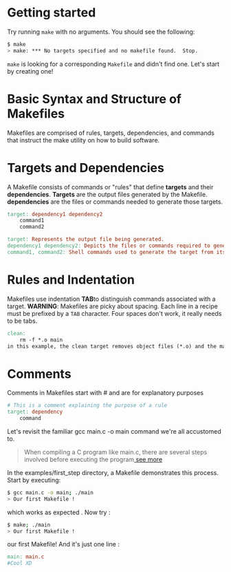 # Getting started 
Try running `make` with no arguments. You should see the following:
```bash
$ make
> make: *** No targets specified and no makefile found.  Stop.
```
`make` is looking for a corresponding `Makefile` and didn't find one. Let's start by creating one!
# Basic Syntax and Structure of Makefiles
Makefiles are comprised of rules, targets, dependencies, and commands that instruct the make utility on how to build software.

# Targets and Dependencies
A Makefile consists of commands or "rules" that define **targets** and their **dependencies**. **Targets** are the output files generated by the Makefile.
**dependencies** are the files or commands needed to generate those targets.

```makefile
target: dependency1 dependency2
    command1
    command2

target: Represents the output file being generated.
dependency1 dependency2: Depicts the files or commands required to generate the target.
command1, command2: Shell commands used to generate the target from its dependencies.
```

# Rules and Indentation
Makefiles use indentation **TAB**to distinguish commands associated with a target.
**WARNING**: Makefiles are picky about spacing. Each line in a recipe must be prefixed by a `TAB` character. Four spaces don't work, it really needs to be tabs.
```makefile
clean:
    rm -f *.o main
in this example, the clean target removes object files (*.o) and the main executable when executed
```
# Comments
Comments in Makefiles start with # and are for explanatory purposes
```makefile
# This is a comment explaining the purpose of a rule
target: dependency
    command
```

Let's revisit the familiar gcc main.c -o main command we're all accustomed to.
> When compiling a C program like main.c, there are several steps involved before executing the program[ see more ](steps.md#steps)

In the examples/first_step directory, a Makefile demonstrates this process. Start by executing:
```bash
$ gcc main.c -o main; ./main
> Our first Makefile !
```
which works as expected . Now try :
```bash
$ make; ./main
> Our first Makefile !
```
our first Makefile! And it's just one line :
```Makefile
main: main.c
#Cool XD
```

